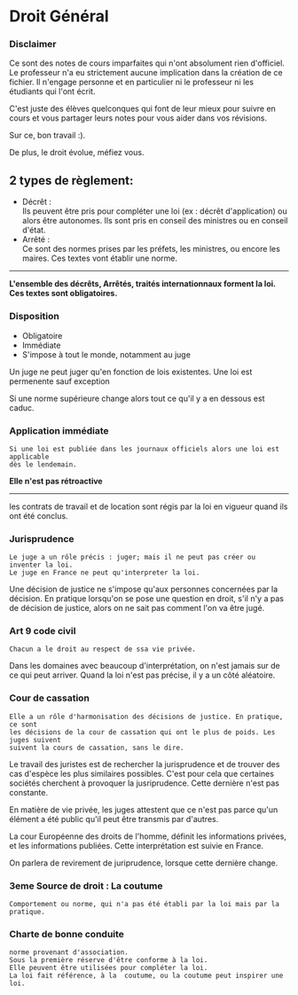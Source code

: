 # Droit Général

### Disclaimer
Ce sont des notes de cours imparfaites qui n'ont absolument rien d'officiel.
Le professeur n'a eu strictement aucune implication dans la création de ce
fichier. Il n'engage personne et en particulier ni le professeur ni les
étudiants qui l'ont écrit.

C'est juste des élèves quelconques qui font de leur mieux pour suivre en cours
et vous partager leurs notes pour vous aider dans vos révisions.

Sur ce, bon travail :).

De plus, le droit évolue, méfiez vous. 

## 2 types de règlement:
* Décrêt :  
Ils peuvent être pris pour compléter une loi (ex : décrêt d'application) ou 
alors être autonomes.
Ils sont pris en conseil des ministres ou en conseil d'état.  
* Arrêté :  
Ce sont des normes prises par les préfets, les ministres, ou encore les maires.
Ces textes vont établir une norme.  

---

**L'ensemble des décrêts, Arrêtés, traités internationnaux forment la loi. 
Ces textes sont obligatoires.**

### Disposition
* Obligatoire
* Immédiate
* S'impose à tout le monde, notamment au juge  

 Un juge ne peut juger qu'en fonction de lois existentes. Une loi est permenente
 sauf exception  
 
 Si une norme supérieure change alors tout ce qu'il y a en dessous est caduc.
 
 ### Application immédiate
	Si une loi est publiée dans les journaux officiels alors une loi est applicable
	dès le lendemain.
	
**Elle n'est pas rétroactive**

---

les contrats de travail et de location sont régis par la loi en vigueur quand ils ont
été conclus.

### Jurisprudence
	Le juge a un rôle précis : juger; mais il ne peut pas créer ou inventer la loi.
	Le juge en France ne peut qu'interpreter la loi.
	
Une décision de justice ne s'impose qu'aux personnes concernées par la décision.
En pratique lorsqu'on se pose une question en droit, s'il n'y a pas de décision
de justice, alors on ne sait pas comment l'on va être jugé.

### Art 9 code civil
	Chacun a le droit au respect de ssa vie privée.
	
Dans les domaines avec beaucoup d'interprétation, on n'est jamais sur de ce qui 
peut arriver. Quand la loi n'est pas précise, il y a un côté aléatoire.

### Cour de cassation
	Elle a un rôle d'harmonisation des décisions de justice. En pratique, ce sont 
	les décisions de la cour de cassation qui ont le plus de poids. Les juges suivent
	suivent la cours de cassation, sans le dire.
	
Le travail des juristes est de rechercher la jurisprudence et de trouver des cas d'espèce
les plus similaires possibles. C'est pour cela que certaines sociétés cherchent à provoquer
la jusriprudence. Cette dernière n'est pas constante.

En matière de vie privée, les juges attestent que ce n'est pas parce qu'un élément a été
public qu'il peut être transmis par d'autres.

La cour Européenne des droits de l'homme, définit les informations privées, et les informations
publiées. Cette interprétation est suivie en France.

On parlera de revirement de juriprudence, lorsque cette dernière change.

### 3eme Source de droit : La coutume
	Comportement ou norme, qui n'a pas été établi par la loi mais par la pratique.
	
### Charte de bonne conduite
	norme provenant d'association.
	Sous la première réserve d'être conforme à la loi.
	Elle peuvent être utilisées pour compléter la loi.
	La loi fait référence, à la  coutume, ou la coutume peut inspirer une loi.
	
